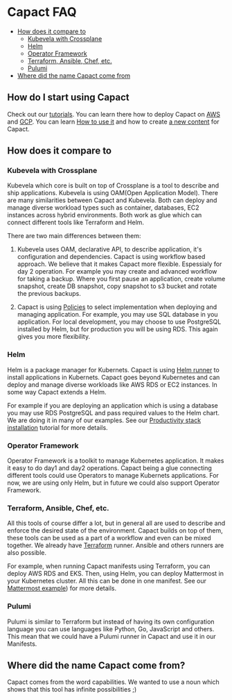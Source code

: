 # Capact FAQ

<!-- toc -->

- [How does it compare to](#how-does-it-compare-to)
  * [Kubevela with Crossplane](#kubevela-with-crossplane)
  * [Helm](#helm)
  * [Operator Framework](#operator-framework)
  * [Terraform, Ansible, Chef, etc.](#terraform-ansible-chef-etc)
  * [Pulumi](#pulumi)
- [Where did the name Capact come from](#where-did-the-name-capact-come-from)

<!-- tocstop -->

## How do I start using Capact

Check out our [tutorials](./tutorial/README.md). You can learn there how to deploy Capact on [AWS](./tutorial/capact-installation/aws-eks.md) and [GCP](./tutorial/capact-installation/gcp-gke.md). You can learn [How to use it](./tutorial/mattermost-installation/README.md) and how to create [a new content](./tutorial/content-creation/README.md) for Capact.

## How does it compare to

### Kubevela with Crossplane

Kubevela which core is built on top of Crossplane is a tool to describe and ship applications. Kubevela is using OAM(Open Application Model). 
There are many similarities between Capact and Kubevela. Both can deploy and manage diverse workload types such as container, databases, EC2 instances across hybrid environments. Both work as glue which can connect different tools like Terraform and Helm.

There are two main differences between them:

1. Kubevela uses OAM, declarative API, to describe application, it's configuration and dependencies. Capact is using workflow based approach. We believe that it makes Capact more flexible. Espessialy for day 2 operation.
For example you may create and advanced workflow for taking a backup. Where you first pause an application, create volume snapshot, create DB snapshot, copy snapshot to s3 bucket and rotate the previous backups.

1. Capact is using [Policies](./policy-configuration.md) to select implementation when deploying and managing application. For example, you may use SQL database in you application. For local development, you may choose to use PostgreSQL installed by Helm, but for production you will be using RDS. This again gives you more flexibility.

### Helm

Helm is a package manager for Kubernets. Capact is using [Helm runner](../cmd/helm-runner/README.md) to install applications in Kubernets. Capact goes beyond Kubernetes and can deploy and manage diverse workloads like AWS RDS or EC2 instances. In some way Capact extends a Helm.

For example if you are deploying an application which is using a database you may use RDS PostgreSQL and pass required values to the Helm chart. We are doing it in many of our examples. See our [Productivity stack installation](./tutorial/productivity-stack-installation/README.md) tutorial for more details.

### Operator Framework

Operator Framework is a toolkit to manage Kubernetes application. It makes it easy to do day1 and day2 operations. Capact being a glue connecting different tools could use Operators to manage Kubernets applications. For now, we are using only Helm, but in future we could also support Operator Framework.

### Terraform, Ansible, Chef, etc.

All this tools of course differ a lot, but in general all are used to describe and enforce the desired state of the environment.
Capact builds on top of them, these tools can be used as a part of a workflow and even can be mixed together. We already have [Terraform](../cmd/terraform-runner/README.md) runner. Ansible and others runners are also possible.

For example, when running Capact manifests using Terraform, you can deploy AWS RDS and EKS. Then, using Helm, you can deploy Mattermost in your Kubernetes cluster. All this can be done in one manifest. See our [Mattermost example](./tutorial/mattermost-installation/README.md)) for more details.


### Pulumi

Pulumi is similar to Terraform but instead of having its own configuration language you can use languages like Python, Go, JavaScript and others.
This mean that we could have a Pulumi runner in Capact and use it in our Manifests.

## Where did the name Capact come from?

Capact comes from the word capabilities. We wanted to use a noun which shows that this tool has infinite possibilities ;)
